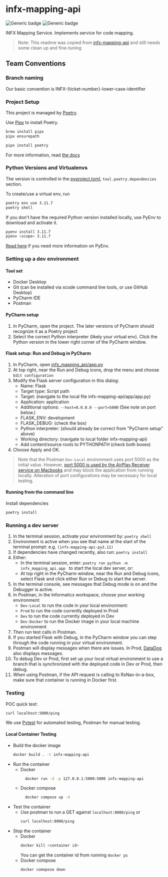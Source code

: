 # infx-mapping-api
![Generic badge](https://img.shields.io/badge/python-3.9-blue)
![Generic badge](https://img.shields.io/badge/code%20style-black-000000.svg)

INFX Mapping Service. Implements service for code mapping.

> Note: This readme was copied from [infx-mapping-api](https://github.com/projectronin/infx-mapping-api) and
> still needs some clean up and fine-tuning


## Team Conventions
### Branch naming

Our basic convention is INFX-{ticket-number}-lower-case-identifier

### Project Setup

This project is managed by [Poetry](https://python-poetry.org/).

Use [Pipx](https://github.com/pypa/pipx) to install Poetry.
```bash
brew install pipx
pipx ensurepath
```

```bash
pipx install poetry
```
For more information, read [the docs](https://python-poetry.org/docs/)

### Python Versions and Virtualenvs

The version is controlled in the [pyproject.toml](pyproject.toml), `tool.poetry.dependencies` section.

To create/use a virtual env, run
```bash
poetry env use 3.11.7
poetry shell
```
If you don't have the required Python version installed locally, use PyEnv to download and activate it.
```bash
pyenv install 3.11.7
pyenv <scope> 3.11.7
```
[Read here](https://github.com/projectronin/infx-mapping-api?tab=readme-ov-file#install-pyenv) if you need more information on PyEnv.

### Setting up a dev environment

#### Tool set
- Docker Desktop
- Git (can be installed via xcode command line tools, or use GitHub Desktop)
- PyCharm IDE
- Postman


#### PyCharm setup
1. In PyCharm, open the project. The later versions of PyCharm should recognize it as a Poetry project
2. Select the correct Python interpreter (likely your virtual env). Click the Python version in the lower right corner
of the PyCharm window.


#### Flask setup: Run and Debug in PyCharm
1. In PyCharm, open [infx_mapping_api/app.py](infx_mapping_api/app.py)
2. At top right, near the Run and Debug icons, drop the menu and choose `Edit configuration`
3. Modify the Flask server configuration in this dialog:
    - Name: Flask
    - Target type: Script path
    - Target: (navigate to the local file infx-mapping-api/app/app.py)
    - Application: application
    - Additional options: `--host=0.0.0.0 --port=5000` (See note on port below.)
    - FLASK_ENV: development
    - FLASK_DEBUG: (check the box)
    - Python interpreter: (should already be correct from "PyCharm setup" above)
    - Working directory: (navigate to local folder infx-mapping-api)
    - Add content/source roots to PYTHONPATH (check both boxes)
4. Choose Apply and OK. 

> Note that the Postman `Dev-Local` environment uses port 5000 as the initial value. However,
> [port 5000 is used by the AirPlay Receiver service on Macbooks](https://developer.apple.com/forums/thread/682332)
> and may block the application from running locally. Alteration of port configurations may be necessary for local
> testing.

#### Running from the command line

Install dependencies
```bash
poetry install
```

### Running a dev server

1. In the terminal session, activate your environment by: `poetry shell`
1. Environment is active when you see that name at the start of the terminal prompt: e.g. `(infx-mapping-api-py3.11) `
1. If dependencies have changed recently, also run: `poetry install`
1. Either:
    - In the terminal session, enter: `poetry run python -m infx_mapping_api.app ` to start the local dev server, or:
    - At top right in the PyCharm window, near the Run and Debug icons, select Flask and click either Run or Debug to start the server.
1. In the terminal console, see messages that Debug mode is on and the Debugger is active.
1. In Postman, in the Informatics workspace, choose your working environment:
   - `Dev-Local` to run the code in your local environment:
   - `Prod` to run the code currently deployed in Prod
   - `Dev` to run the code currently deployed in Dev
   - `Dev-Docker` to run the Docker image in your local machine environment
1. Then run test calls in Postman.
1. If you started Flask with Debug, in the PyCharm window you can step through the code running in your virtual environment.
1. Postman will display messages when there are issues. In Prod, [DataDog](https://app.datadoghq.com/logs) also displays messages.
1. To debug Dev or Prod, first set up your local virtual environment to use a branch that is synchronized with the deployed code in Dev or Prod, then debug.
1. When using Postman, if the API request is calling to RxNav-in-a-box, make sure that container is running in Docker first.



### Testing

POC quick test:
```bash
curl localhost:5000/ping
```

We use [Pytest](https://docs.pytest.org/en/6.2.x/) for automated testing, Postman for manual testing.

#### Local Container Testing
* Build the docker image
  ```bash
  docker build . -t infx-mapping-api
  ```
* Run the container
  * Docker
    ```bash
      docker run -d -p 127.0.0.1:5000:5000 infx-mapping-api
    ```
  * Docker compose
    ```bash
      docker compose up -d
    ```
* Test the container
  * Use postman to run a GET against `localhost:8000/ping` or
    ```bash
    curl localhost:8000/ping
    ```
* Stop the container
  * Docker
    ```bash
    docker kill <container id>
    ```
    You can get the container id from running `docker ps`
  * Docker compose
    ```bash
    docker comopose down
    ```

